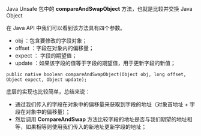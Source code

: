 Java Unsafe 包中的 **compareAndSwapObject** 方法，也就是比较并交换 Java Object 

在 Java API 中我们可以看到该方法具有四个参数。

- obj ：包含要修改的字段对象；
- offset ：字段在对象内的偏移量；
- expect ： 字段的期望值；
- update ：如果该字段的值等于字段的期望值，用于更新字段的新值；

```
public native boolean compareAndSwapObject(Object obj, long offset, Object expect, Object update);
```

底层的实现也比较简单，总结来说：

- 通过我们传入的字段在对象中的偏移量来获取到字段的地址（对象首地址 + 字段在对象中的偏移量）；
- 然后调用 **CompareAndSwap** 方法比较字段的地址是否与我们期望的地址相等，如果相等则使用我们传入的新地址更新字段的地址；
